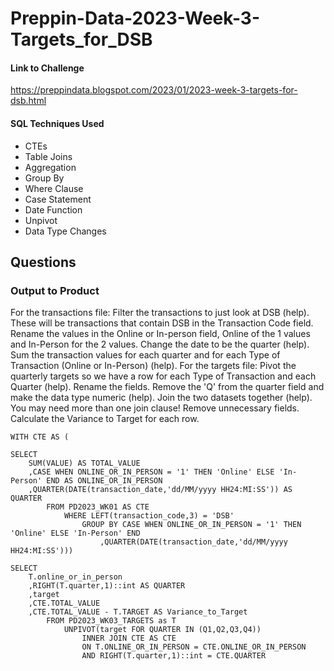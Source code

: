 # Preppin-Data-2023-Week-3-Targets_for_DSB

#### Link to Challenge

https://preppindata.blogspot.com/2023/01/2023-week-3-targets-for-dsb.html

#### SQL Techniques Used

- CTEs
- Table Joins
- Aggregation
- Group By
- Where Clause
- Case Statement
- Date Function
- Unpivot
- Data Type Changes

## Questions

### Output to Product

For the transactions file:
    Filter the transactions to just look at DSB (help).
        These will be transactions that contain DSB in the Transaction Code field.
    Rename the values in the Online or In-person field, Online of the 1 values and In-Person for the 2 values.
    Change the date to be the quarter (help).
    Sum the transaction values for each quarter and for each Type of Transaction (Online or In-Person) (help).
For the targets file:
    Pivot the quarterly targets so we have a row for each Type of Transaction and each Quarter (help).
    Rename the fields.
    Remove the 'Q' from the quarter field and make the data type numeric (help).
Join the two datasets together (help).
    You may need more than one join clause!
Remove unnecessary fields.
Calculate the Variance to Target for each row.


```
WITH CTE AS (
    
SELECT
    SUM(VALUE) AS TOTAL_VALUE
    ,CASE WHEN ONLINE_OR_IN_PERSON = '1' THEN 'Online' ELSE 'In-Person' END AS ONLINE_OR_IN_PERSON
    ,QUARTER(DATE(transaction_date,'dd/MM/yyyy HH24:MI:SS')) AS QUARTER
        FROM PD2023_WK01 AS CTE
            WHERE LEFT(transaction_code,3) = 'DSB'
                GROUP BY CASE WHEN ONLINE_OR_IN_PERSON = '1' THEN 'Online' ELSE 'In-Person' END
                    ,QUARTER(DATE(transaction_date,'dd/MM/yyyy HH24:MI:SS')))

SELECT 
    T.online_or_in_person
    ,RIGHT(T.quarter,1)::int AS QUARTER
    ,target
    ,CTE.TOTAL_VALUE
    ,CTE.TOTAL_VALUE - T.TARGET AS Variance_to_Target
        FROM PD2023_WK03_TARGETS as T
            UNPIVOT(target FOR QUARTER IN (Q1,Q2,Q3,Q4))
                INNER JOIN CTE AS CTE
                ON T.ONLINE_OR_IN_PERSON = CTE.ONLINE_OR_IN_PERSON
                AND RIGHT(T.quarter,1)::int = CTE.QUARTER

```
